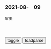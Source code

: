 ### 2021-08-　09

```note
审美
```

<table id="tbc" style="white-space:pre-wrap">
</table>
<button onclick="toggleb()">toggle</button>
<button onclick="loadparse()">loadparse</button>
<br>
<!-- 🌸<br>🍅-　-🍑<hr>🍀 --> <textarea rows="30" cols="100" style="display: none" id="tar">

制服伦敦恐怖分子的，曾是一个极其凶残的恶魔
https://www.sohu.com/a/357619445_162522

盎格鲁撒克逊计划是什么计划，阴谋还是正义
https://baijiahao.baidu.com/s?id=1700553454844661493&wfr=spider&for=pc

盎格鲁撒克逊计划咋回事？共济会背后是美国，德特里克堡疑云重重
https://www.163.com/dy/article/GGQGK3S50552CPHN.html

墙倒众人推，英美陷入四大麻烦，全世界目光期待zg雄起
https://www.163.com/dy/article/G1UICGUO0532M81L.html

日本"兴亚"旗号下的反英美运动(1937-1945)
https://xueshu.baidu.com/usercenter/paper/show?paperid=1dc6fd873586025790ee2f2ff759fd5a

日本发动全面侵j战争的同时,举着"兴亚"的旗号,在日本g内、zg、朝鲜等地相继掀起了数次反英美浪潮。这既是日本贯彻其排挤英美、独霸远东既定g策的重要步骤,又是日本将侵略战争美化为帮助东亚rm摆脱英美殖m桎梏的m族j放运动的重要舆论l工具。反英美运动的不断扩大升级,最终演变为"大东亚战争"(太平洋战争),又在某种意义上对世界反法西斯同盟的形成起到一定的推动作用,加速了日本军国主义的灭亡。

穷人的原子弹，令人防不胜防的生物武器究竟有多可怕
http://k.sina.com.cn/article_7247106249_1aff610c900100osau.html

苏联极力隐瞒的生物w器x露，居m惨死如黑炭，真相竟是「731部队」遗毒
https://baijiahao.baidu.com/s?id=1574715661199850&wfr=spider&for=pc

那时，若干封装有炭疽芽孢粉末的信件，被悄然寄到各地政要和公众人物手中。

有22个收件人感染了炭疽病，其中5人病发身亡。

然而经过漫长的彻查，美g却得到一个尴尬的结果，这些病菌竟来源于美国本土——马里兰州的陆军生化战研究室。

而最大的嫌疑犯，生化狂人伊文思也在2008年被捕前选择自杀，勉强了解此案。

又因为苏联当局的隐瞒，这起恶性事件直到苏联解体后，真相才一点点浮出水面。

贝比奇博士回忆道：

最严重时，有的人直接死在家中，或是行驶的电车上，一切都来得那么突然，根本来不及叫救护车。

若当时医院能早点知道病因，或许就能挽回一些病人的生命。

但是，苏联j方并没有向任何人透露这种怪病爆发的原因，包括当地的卫生组织。

苏联对外公布的死亡人数，与在众多灾难相比并不算多。

如果苏联真的有生物w器项目，也就意味着《禁止生物w器公约》，形同一纸废书。

虽然许多消息都直指背后真相，但是耍赖对一个大g来说并不是什么难事。

苏联坚称炭j暴发是自然爆发，拒不承认源于生物w器x漏。

2021/8/31下午9:59:58

真实版生化危机：苏联致命细菌x露，大量平m感染，真相隐瞒多年_城市
https://www.sohu.com/a/332290134_120126602

此后，苏联g层和j方迅速行动，设置了隔离区，并宣称陶瓷工厂的工人食用了感染的肉类才造成死亡。为了销毁证据，受害者尸体被泡在消毒剂中，附近所有流浪狗被消灭，同时还逮捕了不少食品小贩，罪名是“传播污染食物”，这些小贩成了受冤的“背锅侠”。

城市g员得知炭疽泄露后，命令市z工人擦洗房屋街道，修剪树木枝叶。结果，这一错误的命令导致刚刚沉淀下来的炭疽孢子再次被搅动到空气中，更多人被感染。

2021/8/31下午10:17:33

张宏l：那些五毛化z派的危害已甚于h奸
http://www.mzfxw.com/m/show.php?classid=12&id=128461&style=0&cpage=1&cid=12&bclassid=4

张宏l：对gj和gm的无耻欺骗，可以说是比h奸危害更大
http://www.mzfxw.com/e/action/ShowInfo.php?classid=12&id=94324

张宏l：种族主义对zhm族的危害更大于h奸
https://zhuanlan.zhihu.com/p/382244956

张宏l：g必自毁而后人毁之
http://www.cncul.org/guoxue/guoxuezixun/guoxueguandian/2019-09-19/100155.html

互联网“造神-毁神”运动：h星尔克或被“泛饭圈化”反噬？
https://baijiahao.baidu.com/s?id=1706448109758527122&wfr=spider&for=pc

利用饭圈舆l终究会被反噬，网暴素人的虞书x肖z粉丝就是例子
https://www.163.com/dy/article/G7287DER05178OUC.html

公关反噬阿里
https://www.163.com/dy/article/GGURAMA805118O92.html

https://pics0.baidu.com/feed/2934349b033b5bb5a8b53516d1303b31b400bce0.jpeg?token=0ccd08e55c27e9def559f483343cd721

德g马克：语言真的能改变性格？我会6g语言，听听有啥区别？,搞笑,街头采访,好看视频
https://haokan.baidu.com/v?vid=5072169687125735545&sfrom=baidu-feed

<font size="1" style="color:#DCDCDC">2022-03-29</font>

语言的切换
https://baijiahao.baidu.com/s?id=1707330878667190020&wfr=spider&for=pc

其他机组人员是发现了问题的，而且他们也提醒了机长。但是重点来了，他们提醒的语气非常委婉，简直就是暗示。

韩g是一个q力、等级意识强烈的国g家。在他们的文化传统中，副机长和机械师绝对不会对他们的上级——也就是机长——用直接、生硬的语气说话，那被认为是失礼。
他没能听出下级委婉语气中的真实信息，没能及时修正错误，最终酿成大祸。

二战的时候，美g派到zg的将军史迪威和蒋介石的关系搞得非常僵，其中一个原因，就是史迪威觉得蒋介石说话不算话。他跟蒋介石说个什么事，蒋介石都说好，但事后又压着不办。史迪威就发火了，去找蒋介石。蒋介石说，我说好是我知道了的意思，不是我同意的意思。东方文化这种隐秘的委婉表达，在西方人听来简直不可理喻。

zg人在亲戚中的称谓，舅舅和叔叔完全不同，一个是姻亲，一个是宗亲；伯父和叔父，也一说就知道谁大谁小。英语中则笼统地用Uncle称呼。也就是说，在说英语的人心目中，zg人看来各不相同、应该严格区分的一大堆亲属，没什么区别，都是一种男性的亲戚而已。

阿拉伯语中，“骆驼”有几十个名词；据说因纽特人的语言中，关于“雪”的称呼也有几十种。这些情况在汉语中就不会出现。

两个韩g人在一起说英语，看起来的确有些怪异和做作。但只有这样，才能彻底消除语言中无处不在的等级意识。

各大语言中，英语的特点是平等意识很强，这是因为几百年来英语被广泛应用于商务活动。

德语中鼓舞士气、号召奋进的词，基本都被希特勒用滥了。

一用德语说这些话，大家就感觉怪怪的，产生种种不良联想。因此只好转而用英语，

<font size="1" style="color:#DCDCDC">2022-03-29</font>

一起“等级z度”引发的空难，扩充带宽需要自运行
https://baijiahao.baidu.com/s?id=1636578331033054302&wfr=spider&for=pc

英语是世界航空界的标准语言。说英语可以帮助飞行员打破森严的韩g等级文化。

<font size="1" style="color:#DCDCDC">2022-03-29</font>

建议收藏】心理学手撕职场PUA，满满干货！| 大五人格模型vol 01
https://www.bilibili.com/video/BV1wp4y1q7xC

还是这个世界上的sb多`a龖囗囗`

其实副机长提前了十分钟就发现了问题，但是副机长一直没有跟机长说。已经到了宁死（，宁愿全飞机的人一起死），也不跟l导沟通的地步。

在飞机上沟通必须使用英语。

传播学和心理学有相关的研究，人类的语言就是思维的外化。

在自习室上自习的效率就是被在寝室学习高。

在这个组织重有一个崭新的身份，并且是跟这个组织是一体的。
弹幕：在酒厂你就是雪雪莉了(doge)

在腾讯大家会起英文名。在字节跳动是用真名的，但是不允许互相称为这个总那个总，人和人之间都是要直接叫名字。这些都是在组织建设之中，潜移默化的去模糊等级的差异，促进组织的团结，沟通和交流的手段。

大部分的l导，他骂你也好怎么着也好，说到底还是为了解决工作的问题，没有兴趣搞什么当众表演发飙。

弹幕：害 一样米养百样l导 有的l导当众发飙是兴趣
弹幕：emmm林子大了什么领导都有
弹幕：我绝对他有，为了建立权威

单独聊的场合，尽量不要在他的办公室。你想，没有人的一小屋子，你站着他坐着，他骂你不是天时地利人和得心应手吗。

两个人乍样面对面坐着，又是公共场合，他老板也不好意思大声对吧，环境也比较轻松一些。

落笔总是要有一个逻辑的，逻辑一捋，人就容易冷静。也更容易把关注点集中在事情上，而不是宣泄情绪上。

弹幕：有些老板就是随便什么场合都能开骂
弹幕：我拒绝，哈哈哈哈哈哈，和领导多一句话都不想说，浪费时间
弹幕：不可能，骂你张嘴就来
弹幕：我们l导根本不听解释

啥？要找老板单独聊？不可能，不可能，打死也不可能。唉，好吧。

人骂街都是为了宣泄情绪，过嘴瘾最爽。打成字，打着打着就觉得没意思，删了算了。

你可以在他歇斯底里的喘气的间隙，用平静理智的声音接话，让他意识到这是在开会呢。
重点就是一定要把话题亡问题解决方案上去引，去讨论。

其实不仅可以用在跟l导的沟通上，也可以用在跟对象的沟通上。

镜像神经元包我们在大脑里模仿别人的动作，让我们有共情的能力。就好比有些人完全完全见不得想那些手术画面的，不敢看，看着就疼。

弹幕：那不就是我嘛
弹幕：我朋友做了领导之后真的变了很多，不太会共情了

但是如果一个人拥有q力，他的镜像神经元就会被干扰。如果他长期拥有q力，镜像神经元就会造成决定性的损伤。

你的l导说话那么难听，可能他根本就不知道自己说话有多难听。因为他的脑子瓦特了呀。

宜人性差就是说他不会换位思考，不懂得体谅别人。他更关心自己的需要，很少顾及别人的感受。会强烈地表达自己的意见，而不听取别人的意见。优点是他们会直面冲突，绝不道歉。

在微博热搜后，他就在微博上硬刚，直接就回复说：我就是中年职场PUA男，我就是不道歉。

大五人格模型我以后重点讲，因为真的特好用，看人处事都非常有帮助。

我其实很讨厌内幕这种思维习惯，什么事都是肯定有内幕。总这么想就会变成，要么愤世嫉俗，他们都是靠内幕。要么就是怨天尤人，唉为什么没有人潜规则我。

还有一个同样要不得的思维方式就是贴标签。就是遇到事不讨论事，不寻找根本原因解决问题，而是找一个无解的理由。

比如贴一个职场PUA的标签，就可以直接导出老板是人渣。我没有错，就是老板是人渣。这事就没救了，我也没有什么可以改进的空间了。

这一样要么愤世嫉俗，资本家就是坏。要么就是怨天尤人，我这命怎么这么苦，找这么一老板，真不顺。

3000万+票！为什么人人都爱虞书x
https://www.bilibili.com/video/BV1YA411b74e

瞻云云

我在25岁致前跟陌生人说话，是不敢看着对方的眼睛的。

上官喜a展示的是自己凭实力拿到的好成绩，怎么就成乐嚣张呢？

潘妮妮：从福原爱到伊藤，媒体的趣味正在改变日本的乒乓小将
https://www.guancha.cn/PanNiNi/2021_08_10_602321.shtml

你个小垃圾，玩不起，搞偷袭，你没有实力 都给我电起来
https://www.bilibili.com/video/BV15v411E72s/

扶桑读史】加藤弘之：从天赋人权的思想旗手到帝国侵略理论家
https://www.jiemian.com/article/1169097.html

z念之林
　来人啊，这里有个反贼，竟然以史讽今，而且还是以日史，h奸。

僕は夢と共に
　说出这话，说明你也是明白人

　T410
zg又被黑了

j得看见
　殷鉴不远，能不慎乎？

冷知识！东京奥运闭幕式献唱的女高音冈本知高，是一位男性
https://wenhui.whb.cn/third/baidu/202108/08/418709.html

https://www.whb.cn/u/cms/www/202108/082239545cvr.jpg

虽然是冠军，可惜了她不好找男朋友……”白瘦幼审美滚出奥运会好吗
https://baijiahao.baidu.com/s?id=1707004439642531997&wfr=spider&for=pc

被奥运修正审美！告别“白瘦幼”，运动员告诉你高级别的美
https://baijiahao.baidu.com/s?id=1707148577621997713&wfr=spider&for=pc

掀翻白瘦幼审美的重量级甜妹，谁会不对她心动？
https://www.163.com/dy/article/GGST7J8S0537O8TJ.html

https://nimg.ws.126.net/?url=http%3A%2F%2Fdingyue.ws.126.net%2F2021%2F0808%2Fecd2df82p00qxidfx0083d200u000leg00u000le.png&thumbnail=650x2147483647&quality=80&type=jpg

看了奥运冠军就知道，千人一面的白瘦幼审美早该被破了
https://baijiahao.baidu.com/s?id=1707055577941237487&wfr=spider&for=pc

审美的偏狭，是一种致命的缺陷
https://new.qq.com/omn/20210223/20210223A00V0500.html

审美的偏狭是一种智力缺陷

许知远曾在《十三邀》的同名书中自序：“我多少期待借助这种（娱乐界）的影响力，对知识分子日渐边缘的趋势作出某种报复。

76岁老人散步时被两只大白鹅攻击致残，法院：酒店赔59万元
https://baijiahao.baidu.com/s?id=1707577302854871506&wfr=spider&for=pc

入住当日，施某等人在酒店旁靠近池塘的林间小路散步，突然2只大白鹅展开双翅凶猛地朝施某冲了过来，发起攻击。其中一只大白鹅撕咬住施某的裤子不放，施某当场摔倒，导致骨折，且身上多处被大鹅啄咬。

英g“英雄女警”被调查
https://baijiahao.baidu.com/s?id=1707570066811602220&wfr=spider&for=pc

据报道，贝古姆经常使用侮辱性词语形容无神论者，她甚至将b基斯坦人称为“混蛋”。

其中，大部分反犹言论是从2014年y色列对加沙地带哈马斯武装军事基地发起猛烈攻击时发表的。随着巴以冲突加剧，贝古姆发布推文称，“肮脏的犹太复g主义者，地狱在等着你”。她还将巴以冲突比作“种族大屠杀”。

冲浪区丨“人类高质量男性”人设翻车 但网友被他的礼貌圈粉
https://baijiahao.baidu.com/s?id=1707489936183080959&wfr=spider&for=pc

网友：我干入殓师也有二十多年了，但画的这么好的还
是第一次见

网友：看得出来他对这副身体还不是很适应

网友：本来想黑你的你这么有礼貌会让我对你有
好感的@粉你了

</textarea> <!-- 🍀<br>🍑-　-🍅<hr>🌸 -->

```tip
```

<script src="https://cdn.jsdelivr.net/npm/jquery@3.5.1/dist/jquery.min.js"></script>

<link rel="stylesheet" href="https://cdn.jsdelivr.net/gh/fancyapps/fancybox@3.5.7/dist/jquery.fancybox.min.css" />
<script src="https://cdn.jsdelivr.net/gh/fancyapps/fancybox@3.5.7/dist/jquery.fancybox.min.js"></script>

<script type="text/javascript">

var __urlRegex = /(\b(https?|ftp|file):\/\/[-A-Z0-9+&@#\/%?=~_|!:,.;]*[-A-Z0-9+&@#\/%=~_|])/ig;
var __imgRegex = /\.(?:jpe?g|gif|png)$/i;

loadparse();

function parseURL($string){

    var exp = __urlRegex;
    return $string.replace(exp,function(match){
            __imgRegex.lastIndex=0;
            if(__imgRegex.test(match)){
                return '<a data-fancybox="gallery" href="' + match.replace("/p=700", "")
                 + '"><img src="' + match.replace("/p=700", "/p=160x200")+'" width="64"></a>';
            }
            else{
                return '<a href="' + match + '" target="_blank">' + match + '</a>';
            }
        }
    );
}

function loadparse() {
  tbc.innerHTML = parseURL(tar.value);
}

function toggleb() {
  var x = document.getElementById("tar");
  if (x.style.display === "none") {
    x.style.display = "";
  } else {
    x.style.display = "none";
  }
}

</script>
